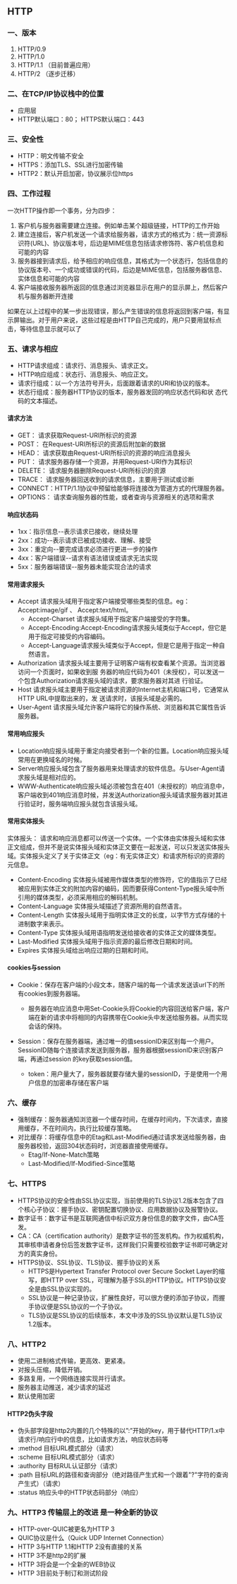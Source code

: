 ## HTTP

### 一、版本
1. HTTP/0.9
2. HTTP/1.0
3. HTTP/1.1  （目前普遍应用）
4. HTTP/2 （逐步迁移）

### 二、在TCP/IP协议栈中的位置
* 应用层
* HTTP默认端口：80； HTTPS默认端口：443

### 三、安全性
* HTTP：明文传输不安全
* HTTPS：添加TLS、SSL进行加密传输
* HTTP2：默认开启加密，协议展示位https

### 四、工作过程
一次HTTP操作即一个事务，分为四步：
1. 客户机与服务器需要建立连接。例如单击某个超级链接，HTTP的工作开始
2. 建立连接后，客户机发送一个请求给服务器，请求方式的格式为：统一资源标识符(URL)、协议版本号，后边是MIME信息包括请求修饰符、客户机信息和可能的内容
3. 服务器接到请求后，给予相应的响应信息，其格式为一个状态行，包括信息的协议版本号、一个成功或错误的代码，后边是MIME信息，包括服务器信息、实体信息和可能的内容
4. 客户端接收服务器所返回的信息通过浏览器显示在用户的显示屏上，然后客户机与服务器断开连接

如果在以上过程中的某一步出现错误，那么产生错误的信息将返回到客户端，有显示屏输出。对于用户来说，这些过程是由HTTP自己完成的，用户只要用鼠标点击，等待信息显示就可以了

### 五、请求与相应
* HTTP请求组成：请求行、消息报头、请求正文。 
* HTTP响应组成：状态行、消息报头、响应正文。 
* 请求行组成：以一个方法符号开头，后面跟着请求的URI和协议的版本。 
* 状态行组成：服务器HTTP协议的版本，服务器发回的响应状态代码和状
态代码的文本描述。

#### 请求方法
* GET： 请求获取Request-URI所标识的资源 
* POST： 在Request-URI所标识的资源后附加新的数据 
* HEAD： 请求获取由Request-URI所标识的资源的响应消息报头 
* PUT： 请求服务器存储一个资源，并用Request-URI作为其标识 
* DELETE： 请求服务器删除Request-URI所标识的资源 
* TRACE： 请求服务器回送收到的请求信息，主要用于测试或诊断 
* CONNECT：HTTP/1.1协议中预留给能够将连接改为管道方式的代理服务器。 
* OPTIONS： 请求查询服务器的性能，或者查询与资源相关的选项和需求

#### 响应状态码
* 1xx：指示信息--表示请求已接收，继续处理 
* 2xx：成功--表示请求已被成功接收、理解、接受 
* 3xx：重定向--要完成请求必须进行更进一步的操作 
* 4xx：客户端错误--请求有语法错误或请求无法实现 
* 5xx：服务器端错误--服务器未能实现合法的请求

#### 常用请求报头
* Accept 请求报头域用于指定客户端接受哪些类型的信息。eg：Accept:image/gif 、 Accept:text/html。
    * Accept-Charset 请求报头域用于指定客户端接受的字符集。
    * Accept-Encoding:Accept-Encoding请求报头域类似于Accept，但它是用于指定可接受的内容编码。 
    * Accept-Language请求报头域类似于Accept，但是它是用于指定一种自然语言。 
* Authorization 请求报头域主要用于证明客户端有权查看某个资源。当浏览器访问一个页面时，如果收到服
务器的响应代码为401（未授权），可以发送一个包含Authorization请求报头域的请求，要求服务器对其进
行验证。 
* Host 请求报头域主要用于指定被请求资源的Internet主机和端口号，它通常从HTTP URL中提取出来的，发
送请求时，该报头域是必需的。 
* User-Agent 请求报头域允许客户端将它的操作系统、浏览器和其它属性告诉服务器。

#### 常用响应报头
* Location响应报头域用于重定向接受者到一个新的位置。Location响应报头域常用在更换域名的时候。 
* Server响应报头域包含了服务器用来处理请求的软件信息。与User-Agent请求报头域是相对应的。 
* WWW-Authenticate响应报头域必须被包含在401（未授权的）响应消息中，客户端收到401响应消息时候，并发送Authorization报头域请求服务器对其进行验证时，服务端响应报头就包含该报头域。


#### 常用实体报头
实体报头： 请求和响应消息都可以传送一个实体。一个实体由实体报头域和实体正文组成，但并不是说实体报头域和实体正文要在一起发送，可以只发送实体报头域。实体报头定义了关于实体正文（eg：有无实体正文）和请求所标识的资源的元信息。

* Content-Encoding 实体报头域被用作媒体类型的修饰符，它的值指示了已经被应用到实体正文的附加内容的编码，因而要获得Content-Type报头域中所引用的媒体类型，必须采用相应的解码机制。 
* Content-Language 实体报头域描述了资源所用的自然语言。 
* Content-Length 实体报头域用于指明实体正文的长度，以字节方式存储的十进制数字来表示。 
* Content-Type 实体报头域用语指明发送给接收者的实体正文的媒体类型。 
* Last-Modified 实体报头域用于指示资源的最后修改日期和时间。 
* Expires 实体报头域给出响应过期的日期和时间。

#### cookies与session

* Cookie：保存在客户端的小段文本，随客户端的每一个请求发送该url下的所有cookies到服务器端。
    * 服务器在响应消息中用Set-Cookie头将Cookie的内容回送给客户端，客户端在新的请求中将相同的内容携带在Cookie头中发送给服务器。从而实现会话的保持。
    
* Session：保存在服务器端，通过唯一的值sessionID来区别每一个用户。SessionID随每个连接请求发送到服务器，服务器根据sessionID来识别客户端，再通过session 的key获取session值。
    * token：用户量大了，服务器就要存储大量的sessionID，于是使用一个用户信息的加密串存储在客户端
### 六、缓存
* 强制缓存：服务器通知浏览器一个缓存时间，在缓存时间内，下次请求，直接用缓存，不在时间内，执行比较缓存策略。
* 对比缓存：将缓存信息中的Etag和Last-Modified通过请求发送给服务器，由服务器校验，返回304状态码时，浏览器直接使用缓存。
    * Etag/If-None-Match策略
    * Last-Modified/If-Modified-Since策略

### 七、HTTPS
* HTTPS协议的安全性由SSL协议实现，当前使用的TLS协议1.2版本包含了四个核心子协议：握手协议、密钥配置切换协议、应用数据协议及报警协议。 
* 数字证书：数字证书是互联网通信中标识双方身份信息的数字文件，由CA签发。 
* CA：CA（certification authority）是数字证书的签发机构。作为权威机构，其审核申请者身份后签发数字证书，这样我们只需要校验数字证书即可确定对方的真实身份。 
* HTTPS协议、SSL协议、TLS协议、握手协议的关系 
    * HTTPS是Hypertext Transfer Protocol over Secure Socket Layer的缩写，即HTTP over SSL，可理解为基于SSL的HTTP协议。HTTPS协议安全是由SSL协议实现的。 
    * SSL协议是一种记录协议，扩展性良好，可以很方便的添加子协议，而握手协议便是SSL协议的一个子协议。 
    * TLS协议是SSL协议的后续版本，本文中涉及的SSL协议默认是TLS协议1.2版本。

### 八、HTTP2
* 使用二进制格式传输，更高效、更紧凑。 
* 对报头压缩，降低开销。 
* 多路复用，一个网络连接实现并行请求。 
* 服务器主动推送，减少请求的延迟 
* 默认使用加密

#### HTTP2伪头字段
* 伪头部字段是http2内置的几个特殊的以”:”开始的key，用于替代HTTP/1.x中请求行/响应行中的信息，比如请求方法，响应状态码等 
* :method 目标URL模式部分（请求） 
* :scheme 目标URL模式部分（请求） 
* :authority 目标RUL认证部分（请求） 
* :path 目标URL的路径和查询部分（绝对路径产生式和一个跟着"?"字符的查询产生式）（请求） 
* :status 响应头中的HTTP状态码部分（响应）

### 九、HTTP3 传输层上的改进 是一种全新的协议
* HTTP-over-QUIC被更名为HTTP 3 
* QUIC协议是什么（Quick UDP Internet Connection） 
* HTTP 3与HTTP 1.1和HTTP 2没有直接的关系 
* HTTP 3不是http2的扩展 
* HTTP 3将会是一个全新的WEB协议 
* HTTP 3目前处于制订和测试阶段